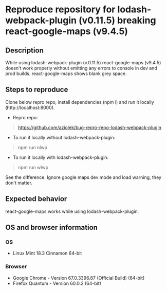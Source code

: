 # Reproduce repository for lodash-webpack-plugin (v0.11.5) breaking react-google-maps (v9.4.5)

## Description

While using lodash-webpack-plugin (v.0.11.5) react-google-maps (v9.4.5) doesn't work properly without emitting any errors to console in dev and prod builds. react-google-maps shows blank grey space.

## Steps to reproduce

Clone below repro repo, install dependencies (npm i) and run it locally (http://localhost:8000).
- Repro repo:
> https://github.com/aziolek/bug-repro-repo-lodash-webpack-plugin
- To run it locally without lodash-webpack-plugin:
> npm run nlwp
- To run it locally with lodash-webpack-plugin:
> npm run wlwp

See the difference. Ignore google maps dev mode and load warning, they don't matter.

## Expected behavior

react-google-maps works while using lodash-webpack-plugin.

## OS and browser information

### OS
- Linux Mint 18.3 Cinnamon 64-bit

### Browser

- Google Chrome - Version 67.0.3396.87 (Official Build) (64-bit)
- Firefox Quantum - Version 60.0.2 (64-bit)